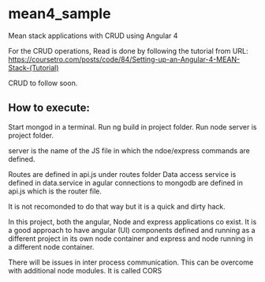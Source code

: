 # mean4_sample
Mean stack applications with CRUD using Angular 4

For the CRUD operations,
Read is done by following the tutorial from URL: https://coursetro.com/posts/code/84/Setting-up-an-Angular-4-MEAN-Stack-(Tutorial)

CRUD to follow soon.

How to execute:
---------------
Start mongod in a terminal.
Run ng build in project folder.
Run node server is project folder.

server is the name of the JS file in which the ndoe/express commands are defined.

Routes are defined in api.js under routes folder
Data access service is defined in data.service in agular
connections to mongodb are defined in api.js which is the router file.

It is not recomonded to do that way but it is a quick and dirty hack.

In this project, both the angular, Node  and express applications co exist. 
It is a good approach to have angular (UI) components defined and running as a different project in its own node container and express and node running in a different node container.

There will be issues in inter process communication. This can be overcome with additional node modules.
It is called CORS